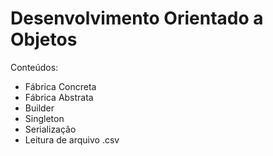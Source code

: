 # Desenvolvimento Orientado a Objetos

Conteúdos:
* Fábrica Concreta
* Fábrica Abstrata
* Builder 
* Singleton
* Serialização
* Leitura de arquivo .csv

